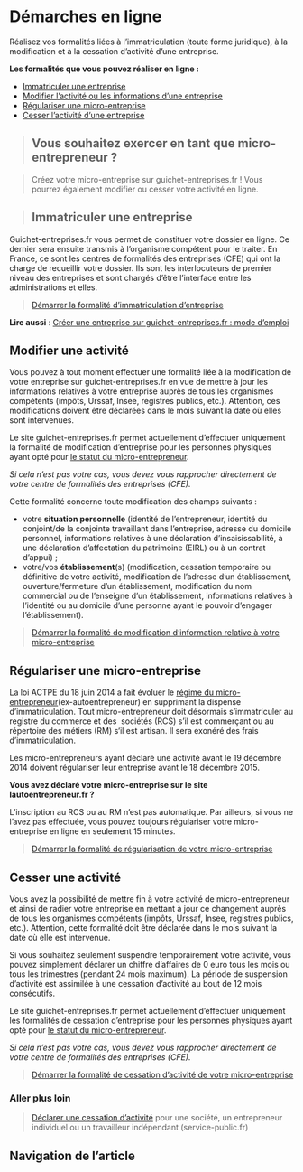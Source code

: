 ﻿Démarches en ligne
==================

Réalisez vos formalités liées à l’immatriculation (toute forme juridique), à la modification et à la cessation d’activité d’une entreprise.

**Les formalités que vous pouvez réaliser en ligne :**

- [Immatriculer une entreprise](https://www.guichet-entreprises.fr/fr/article/demarches-en-ligne#Immatriculer)
- [Modifier l’activité ou les informations d’une entreprise](https://www.guichet-entreprises.fr/fr/article/demarches-en-ligne#Modifier)
- [Régulariser une micro-entreprise](https://www.guichet-entreprises.fr/fr/article/demarches-en-ligne#Regulariser)
- [Cesser l’activité d’une entreprise](https://www.guichet-entreprises.fr/fr/article/demarches-en-ligne#Cesser)



> Vous souhaitez exercer en tant que micro-entrepreneur ?
> -------------------------------------------------------

> Créez votre micro-entreprise sur guichet-entreprises.fr ! Vous pourrez également modifier ou cesser votre activité en ligne.

> Immatriculer une entreprise
> ---------------------------

Guichet-entreprises.fr vous permet de constituer votre dossier en ligne. Ce dernier sera ensuite transmis à l’organisme compétent pour le traiter. En France, ce sont les centres de formalités des entreprises (CFE) qui ont la charge de recueillir votre dossier. Ils sont les interlocuteurs de premier niveau des entreprises et sont chargés d’être l’interface entre les administrations et elles.

> [Démarrer la formalité d’immatriculation d’entreprise](https://account.guichet-entreprises.fr/)

**Lire aussi** : [Créer une entreprise sur guichet-entreprises.fr : mode d’emploi](https://www.guichet-entreprises.fr/fr/comment-creer-une-entreprise/)

Modifier une activité
---------------------

Vous pouvez à tout moment effectuer une formalité liée à la modification de votre entreprise sur guichet-entreprises.fr en vue de mettre à jour les informations relatives à votre entreprise auprès de tous les organismes compétents (impôts, Urssaf, Insee, registres publics, etc.). Attention, ces modifications doivent être déclarées dans le mois suivant la date où elles sont intervenues.

Le site guichet-entreprises.fr permet actuellement d’effectuer uniquement la formalité de modification d’entreprise pour les personnes physiques ayant opté pour [le statut du micro-entrepreneur](https://www.guichet-entreprises.fr/fr/creation-dentreprise/micro-entrepreneur/regime-micro-entreprise/).

*Si cela n’est pas votre cas, vous devez vous rapprocher directement de votre centre de formalités des entreprises (CFE).*

Cette formalité concerne toute modification des champs suivants :

- votre **situation personnelle** (identité de l’entrepreneur, identité du conjoint/de la conjointe travaillant dans l’entreprise, adresse du domicile personnel, informations relatives à une déclaration d’insaisissabilité, à une déclaration d’affectation du patrimoine (EIRL) ou à un contrat d’appui) ;
- votre/vos **établissement**(s) (modification, cessation temporaire ou définitive de votre activité, modification de l’adresse d’un établissement, ouverture/fermeture d’un établissement, modification du nom commercial ou de l’enseigne d’un établissement, informations relatives à l’identité ou au domicile d’une personne ayant le pouvoir d’engager l’établissement).

> [Démarrer la formalité de modification d’information relative à votre micro-entreprise](https://account.guichet-entreprises.fr/)

Régulariser une micro-entreprise
--------------------------------

La loi ACTPE du 18 juin 2014 a fait évoluer le [régime du micro-entrepreneur](https://www.guichet-entreprises.fr/fr/creation-dentreprise/micro-entrepreneur/regime-micro-entreprise/)(ex-autoentrepreneur) en supprimant la dispense d’immatriculation. Tout micro-entrepreneur doit désormais s’immatriculer au registre du commerce et des  sociétés (RCS) s’il est commerçant ou au répertoire des métiers (RM) s‘il est artisan. Il sera exonéré des frais d’immatriculation.

Les micro-entrepreneurs ayant déclaré une activité avant le 19 décembre 2014 doivent régulariser leur entreprise avant le 18 décembre 2015.

**Vous avez déclaré votre micro-entreprise sur le site lautoentrepreneur.fr ?**

L’inscription au RCS ou au RM n’est pas automatique. Par ailleurs, si vous ne l’avez pas effectuée, vous pouvez toujours régulariser votre micro-entreprise en ligne en seulement 15 minutes.

> [Démarrer la formalité de régularisation de votre micro-entreprise](https://account.guichet-entreprises.fr/)

Cesser une activité
-------------------

Vous avez la possibilité de mettre fin à votre activité de micro-entrepreneur et ainsi de radier votre entreprise en mettant à jour ce changement auprès de tous les organismes compétents (impôts, Urssaf, Insee, registres publics, etc.). Attention, cette formalité doit être déclarée dans le mois suivant la date où elle est intervenue.

Si vous souhaitez seulement suspendre temporairement votre activité, vous pouvez simplement déclarer un chiffre d’affaires de 0 euro tous les mois ou tous les trimestres (pendant 24 mois maximum). La période de suspension d’activité est assimilée à une cessation d’activité au bout de 12 mois consécutifs.

Le site guichet-entreprises.fr permet actuellement d’effectuer uniquement les formalités de cessation d’entreprise pour les personnes physiques ayant opté pour [le statut du micro-entrepreneur](https://www.guichet-entreprises.fr/fr/creation-dentreprise/micro-entrepreneur/regime-micro-entreprise/).

*Si cela n’est pas votre cas, vous devez vous rapprocher directement de votre centre de formalités des entreprises (CFE).*

> [Démarrer la formalité de cessation d’activité de votre micro-entreprise](https://account.guichet-entreprises.fr/)

### Aller plus loin

> [Déclarer une cessation d’activité](https://www.service-public.fr/professionnels-entreprises/vosdroits/F23744) pour une société, un entrepreneur individuel ou un travailleur indépendant (service-public.fr)

Navigation de l’article
-----------------------